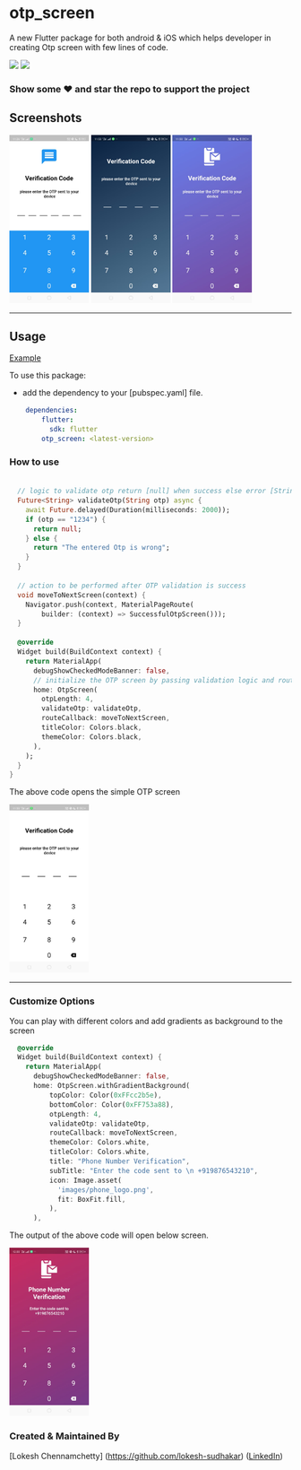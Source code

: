 # otp_screen

A new Flutter package for both android & iOS which helps developer in creating Otp screen with few lines of code.

[![](https://img.shields.io/badge/package-flutter-blue)](https://github.com/lokesh-sudhakar/Flutter-OtpScreen)
[![](https://img.shields.io/badge/platform-android%20%26%20ios-bg)](https://github.com/lokesh-sudhakar/Flutter-OtpScreen)

### Show some :heart: and star the repo to support the project

## Screenshots

<img src="ss_blue.jpeg" height="300em" /> <img src="ss_gradient_1.jpeg" height="300em" /> <img src="ss_gradient_2.jpeg" height="300em" />

---

## Usage

[Example](https://github.com/lokesh-sudhakar/Flutter-OtpScreen/blob/master/example/example_app.dart)

To use this package:

* add the dependency to your [pubspec.yaml] file.

```yaml
    dependencies:
        flutter:
          sdk: flutter
        otp_screen: <latest-version>
```

### How to use

```dart

  // logic to validate otp return [null] when success else error [String]
  Future<String> validateOtp(String otp) async {
    await Future.delayed(Duration(milliseconds: 2000));
    if (otp == "1234") {
      return null;
    } else {
      return "The entered Otp is wrong";
    }
  }

  // action to be performed after OTP validation is success
  void moveToNextScreen(context) {
    Navigator.push(context, MaterialPageRoute(
        builder: (context) => SuccessfulOtpScreen()));
  }

  @override
  Widget build(BuildContext context) {
    return MaterialApp(
      debugShowCheckedModeBanner: false,
      // initialize the OTP screen by passing validation logic and route callback
      home: OtpScreen(
        otpLength: 4,
        validateOtp: validateOtp,
        routeCallback: moveToNextScreen,
        titleColor: Colors.black,
        themeColor: Colors.black,
      ),
    );
  }
}

```
The above code opens the simple OTP screen

<img src="ss_white.jpeg" height="300em" />

---

### Customize Options

You can play with different colors and add gradients as background to the screen

```dart
  @override
  Widget build(BuildContext context) {
    return MaterialApp(
      debugShowCheckedModeBanner: false,
      home: OtpScreen.withGradientBackground(
          topColor: Color(0xFFcc2b5e),
          bottomColor: Color(0xFF753a88),
          otpLength: 4,
          validateOtp: validateOtp,
          routeCallback: moveToNextScreen,
          themeColor: Colors.white,
          titleColor: Colors.white,
          title: "Phone Number Verification",
          subTitle: "Enter the code sent to \n +919876543210",
          icon: Image.asset(
            'images/phone_logo.png',
            fit: BoxFit.fill,
          ),
      ),
```

The output of the above code will open below screen.


<img src="ss_insta_1.jpeg" height="300em" />


### Created & Maintained By

[Lokesh Chennamchetty] (https://github.com/lokesh-sudhakar) ([LinkedIn](https://www.linkedin.com/in/lokesh-chennamchetty))

